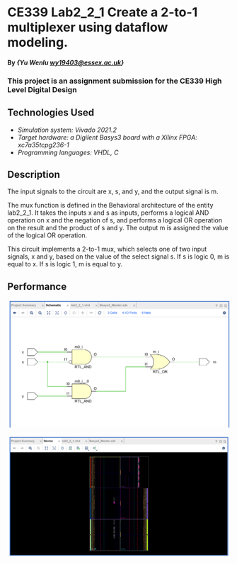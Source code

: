 <!--
 * @Author: YuWenlu wy19403@essex.ac.uk
 * @Date: 2023-02-12 13:19:44
 * @LastEditors: YuWenlu wy19403@essex.ac.uk
 * @LastEditTime: 2023-02-12 13:41:03
 * @FilePath: \22-23_CE339_yu_wenlu\lab2_2_1\lab2.md
 * @Description: 这是默认设置,请设置`customMade`, 打开koroFileHeader查看配置 进行设置: https://github.com/OBKoro1/koro1FileHeader/wiki/%E9%85%8D%E7%BD%AE
-->
# CE339 Lab2_2_1 Create a 2-to-1 multiplexer using dataflow modeling.

#### By _**{Yu Wenlu wy19403@essex.ac.uk}**_

### This project is an assignment submission for the CE339 High Level Digital Design


## Technologies Used

* _Simulation system: Vivado 2021.2_
* _Target hardware: a Digilent Basys3 board with a Xilinx FPGA: xc7a35tcpg236-1_
* _Programming languages: VHDL, C_


## Description
The input signals to the circuit are x, s, and y, and the output signal is m.

The mux function is defined in the Behavioral architecture of the entity lab2_2_1. It takes the inputs x and s as inputs, performs a logical AND operation on x and the negation of s, and performs a logical OR operation on the result and the product of s and y. The output m is assigned the value of the logical OR operation.

This circuit implements a 2-to-1 mux, which selects one of two input signals, x and y, based on the value of the select signal s. If s is logic 0, m is equal to x. If s is logic 1, m is equal to y.

## Performance
![A screenshot of my lab](lab2_2_1performance%20(2).png)

![A screenshot of my lab](lab2_2_1performance%20(1).png)
